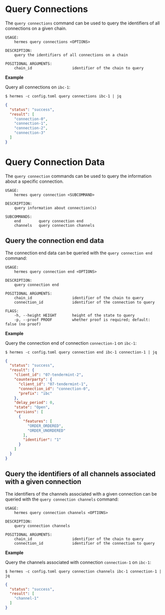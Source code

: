 # Query Connections

The `query connections` command can be used to query the identifiers of all connections on a given chain.

```shell
USAGE:
    hermes query connections <OPTIONS>

DESCRIPTION:
    query the identifiers of all connections on a chain

POSITIONAL ARGUMENTS:
    chain_id                  identifier of the chain to query
```

__Example__

Query all connections on `ibc-1`:

```shell
$ hermes -c config.toml query connections ibc-1 | jq
```

```json
{
  "status": "success",
  "result": [
    "connection-0",
    "connection-1",
    "connection-2",
    "connection-3"
  ]
}
```

# Query Connection Data

The `query connection` commands can be used to query the information about a specific connection.

```shell
USAGE:
    hermes query connection <SUBCOMMAND>

DESCRIPTION:
    query information about connection(s)

SUBCOMMANDS:
    end        query connection end
    channels   query connection channels
```

## Query the connection end data

The connection end data can be queried with the `query connection end` command:

```shell
USAGE:
    hermes query connection end <OPTIONS>

DESCRIPTION:
    query connection end

POSITIONAL ARGUMENTS:
    chain_id                  identifier of the chain to query
    connection_id             identifier of the connection to query

FLAGS:
    -h, --height HEIGHT       height of the state to query
    -p, --proof PROOF         whether proof is required; default: false (no proof)
```

__Example__

Query the connection end of connection `connection-1` on `ibc-1`:

```shell
$ hermes -c config.toml query connection end ibc-1 connection-1 | jq
```

```json
{
  "status": "success",
  "result": {
    "client_id": "07-tendermint-2",
    "counterparty": {
      "client_id": "07-tendermint-1",
      "connection_id": "connection-0",
      "prefix": "ibc"
    },
    "delay_period": 0,
    "state": "Open",
    "versions": [
      {
        "features": [
          "ORDER_ORDERED",
          "ORDER_UNORDERED"
        ],
        "identifier": "1"
      }
    ]
  }
}
```

## Query the identifiers of all channels associated with a given connection

The identifiers of the channels associated with a given connection
can be queried with the `query connection channels` command:

```shell
USAGE:
    hermes query connection channels <OPTIONS>

DESCRIPTION:
    query connection channels

POSITIONAL ARGUMENTS:
    chain_id                  identifier of the chain to query
    connection_id             identifier of the connection to query
```

__Example__

Query the channels associated with connection `connection-1` on `ibc-1`:

```shell
$ hermes -c config.toml query connection channels ibc-1 connection-1 | jq
```

```json
{
  "status": "success",
  "result": [
    "channel-1"
  ]
}
```

